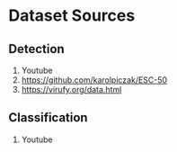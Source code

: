 # Dataset Sources

## Detection
1. Youtube
2. https://github.com/karolpiczak/ESC-50
3. https://virufy.org/data.html

## Classification
1. Youtube